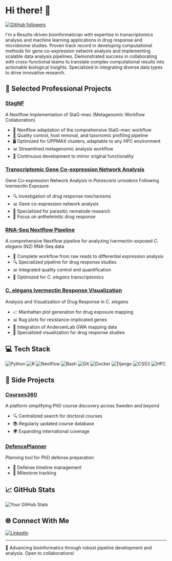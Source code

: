 # Hi there! 👋 

[![GitHub followers](https://img.shields.io/github/followers/ruqse?label=Follow&style=social)](https://github.com/ruqse)

I'm a Results-driven bioinformatician with expertise in transcriptomics analysis and machine learning applications in drug response and microbiome studies. Proven track record in developing computational methods for gene co-expression network analysis and implementing scalable data analysis pipelines. Demonstrated success in collaborating with cross-functional teams to translate complex computational results into actionable biological insights. Specialized in integrating diverse data types to drive innovative research.


## 🧬 Selected Professional Projects

### [StagNF](https://github.com/ruqse/StagNF)
A Nextflow Implementation of StaG-mwc (Metagenomic Workflow Collaboration)
- 🔄 Nextflow adaptation of the comprehensive StaG-mwc workflow
- 🧪 Quality control, host removal, and taxonomic profiling pipeline
- 🖥️ Optimized for UPPMAX clusters, adaptable to any HPC environment
- 📊 Streamlined metagenomic analysis workflow
- 🔧 Continuous development to mirror original functionality

### [Transcriptomic Gene Co-expression Network Analysis](https://github.com/ruqse/Parascaris-IVM-GeneNetwork)
Gene Co-expression Network Analysis in *Parascaris univalens* Following Ivermectin Exposure
- 🔍 Investigation of drug response mechanisms
- 📊 Gene co-expression network analysis
- 🦠 Specialized for parasitic nematode research
- 💊 Focus on anthelmintic drug response

### [RNA-Seq Nextflow Pipeline](https://github.com/ruqse/N2IVM)
A comprehensive Nextflow pipeline for analyzing Ivermectin-exposed *C. elegans* (N2) RNA-Seq data
- 🧬 Complete workflow from raw reads to differential expression analysis
- 🔍 Specialized pipeline for drug response studies
- 📊 Integrated quality control and quantification
- 🧪 Optimized for *C. elegans* transcriptomics

### [C. elegans Ivermectin Response Visualization](https://github.com/ruqse/MLgenePositions)
Analysis and Visualization of Drug Response in *C. elegans*
- 📈 Manhattan plot generation for drug exposure mapping
- 📊 Rug plots for resistance-implicated genes
- 🔬 Integration of AndersenLab GWA mapping data
- 🧪 Specialized visualization for drug response studies

## 💻 Tech Stack

![Python](https://img.shields.io/badge/-Python-3776AB?style=flat-square&logo=python&logoColor=white)
![R](https://img.shields.io/badge/-R-276DC3?style=flat-square&logo=r&logoColor=white)
![Nextflow](https://img.shields.io/badge/-Nextflow-0FC15A?style=flat-square&logo=nextflow&logoColor=white)
![Bash](https://img.shields.io/badge/-Bash-4EAA25?style=flat-square&logo=gnu-bash&logoColor=white)
![Git](https://img.shields.io/badge/-Git-F05032?style=flat-square&logo=git&logoColor=white)
![Docker](https://img.shields.io/badge/-Docker-2496ED?style=flat-square&logo=docker&logoColor=white)
![Django](https://img.shields.io/badge/-Django-092E20?style=flat-square&logo=django&logoColor=white)
![CSS3](https://img.shields.io/badge/-CSS3-1572B6?style=flat-square&logo=css3&logoColor=white)
![HPC](https://img.shields.io/badge/-HPC-4B0082?style=flat-square&logo=server&logoColor=white)


## 🚀 Side Projects

### [Courses360](https://www.phdplanner.com/courses360/)
A platform simplifying PhD course discovery across Sweden and beyond
- 🔍 Centralized search for doctoral courses
- 📚 Regularly updated course database
- 🌍 Expanding international coverage

### [DefencePlanner](https://www.phdplanner.com)
Planning tool for PhD defense preparation
- 📅 Defense timeline management
- 📝 Milestone tracking

## 📈 GitHub Stats

![Your GitHub Stats](https://github-readme-stats.vercel.app/api?username=ruqse&show_icons=true&theme=radical)

## 🌐 Connect With Me

[![LinkedIn](https://img.shields.io/badge/-LinkedIn-0077B5?style=flat-square&logo=linkedin&logoColor=white)](https://www.linkedin.com/in/farukdube)

---

🧬 Advancing bioinformatics through robust pipeline development and analysis. Open to collaborations!

<!-- 
Replace the following:
- YOUR_USERNAME with your GitHub username
- YOUR_REPO_LINK with the respective repository URLs
- YOUR_LINKEDIN_URL with your LinkedIn profile URL
- YOUR_TWITTER_URL with your Twitter profile URL
-->
